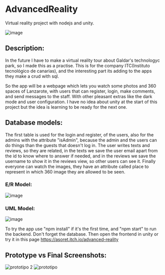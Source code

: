 # AdvancedReality
Virtual reality project with nodejs and unity.

![image](https://user-images.githubusercontent.com/81707462/141654892-327c44ef-7191-4d8a-b430-6216b25f9c03.png)

## Description:

In the future I have to make a virtual reality tour about Galdar's technologyc park, so I made this as a practise. This is for
the company ITC(Instituto tecnológico de canarias), and the interesting part its adding to the apps they make a crud with sql.

So the app will be a webpage which lets you watch some photos and 360 spaces of Lanzarote, with users that can register, login, make
comments, and send messages to the staff. With other pleasant extras like the dark mode and user configuration. I have no idea about
unity at the start of this project but the idea is learning to be ready for the next one.

## Database models:

The first table is used for the login and register, of the users, also for the admins with the attribute "isAdmin", because the admin
and the users can do things than the guests that doesn't log in. The user writes texts and reviews, so they are related, in the texts
we save the user email apart from the id to know where to answer if needed, and in the reviews we save the username to show it in the
reviews view, so other users can see it. Finally everyone can watch the images, they have an attribute called place to represent in which
360 image they are allowed to be seen.

### E/R Model:

![image](https://user-images.githubusercontent.com/81707462/145824780-522d8d45-c965-4ec5-9db3-066aa0b63d78.png)

### UML Model:

![image](https://user-images.githubusercontent.com/81707462/145825355-704f1baa-0291-4c36-abdf-1e7c1b6ec3ac.png)


To try the app use "npm install" if it's the first time, and "npm start" to run the backend. Don't forget the database.
Then open the frontend in unity or try it in this page https://asoret.itch.io/advanced-reality

## Prototype vs Final Screenshots:

![prototipo 2](https://user-images.githubusercontent.com/81707462/145854130-f6971f6d-e28e-4879-84e0-f8e428d82a83.png)
![prototipo](https://user-images.githubusercontent.com/81707462/145854321-72a765b7-d08f-4695-b35a-b73e09b540f4.png)




